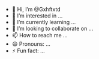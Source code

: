 - 👋 Hi, I’m @Gxhftxtd
- 👀 I’m interested in ...
- 🌱 I’m currently learning ...
- 💞️ I’m looking to collaborate on ...
- 📫 How to reach me ...
- 😄 Pronouns: ...
- ⚡ Fun fact: ...

<!---
Gxhftxtd/Gxhftxtd is a ✨ special ✨ repository because its `README.md` (this file) appears on your GitHub profile.
You can click the Preview link to take a look at your changes.
--->
